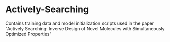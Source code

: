 # Actively-Searching
Contains training data and model initialization scripts used in the paper "Actively Searching: Inverse Design of Novel Molecules with Simultaneously Optimized Properties"
